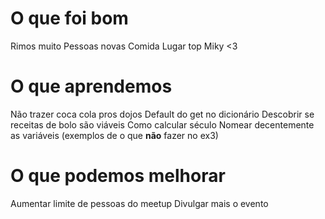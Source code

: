 # O que foi bom
Rimos muito
Pessoas novas
Comida
Lugar top
Miky <3

# O que aprendemos
Não trazer coca cola pros dojos
Default do get no dicionário
Descobrir se receitas de bolo são viáveis
Como calcular século
Nomear decentemente as variáveis (exemplos de o que **não** fazer no ex3)

# O que podemos melhorar
Aumentar limite de pessoas do meetup
Divulgar mais o evento